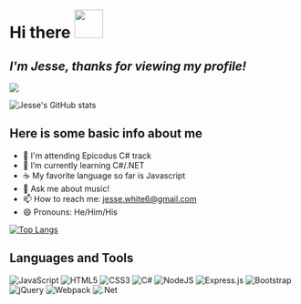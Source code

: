# Hi there <img src="https://raw.githubusercontent.com/MartinHeinz/MartinHeinz/master/wave.gif" width="50px"> 

## _I'm Jesse, thanks for viewing my profile!_

![](https://komarev.com/ghpvc/?username=JesseDWhite&color=blueviolet)

![Jesse's GitHub stats](https://github-readme-stats.vercel.app/api?username=JesseDWhite&show_icons=true&theme=algolia&hide_border=true) 

## Here is some basic info about me
- 🏫 I'm attending Epicodus C# track
- 🌱 I’m currently learning C#/.NET
- ☕ My favorite language so far is Javascript
- 💬 Ask me about music!
- 📫 How to reach me: jesse.white6@gmail.com
- 😄 Pronouns: He/Him/His

 [![Top Langs](https://github-readme-stats.vercel.app/api/top-langs/?username=JesseDWhite&theme=algolia&hide_border=true&layout=compact)](https://github.com/JesseDWhite/github-readme-stats)
 
 ## Languages and Tools
 <img alt="JavaScript" src="https://img.shields.io/badge/javascript-%23323330.svg?style=for-the-badge&logo=javascript&logoColor=%23F7DF1E"/> <img alt="HTML5" src="https://img.shields.io/badge/html5-%23E34F26.svg?style=for-the-badge&logo=html5&logoColor=white"/> <img alt="CSS3" src="https://img.shields.io/badge/css3-%231572B6.svg?style=for-the-badge&logo=css3&logoColor=white"/> <img alt="C#" src="https://img.shields.io/badge/c%23-%23239120.svg?style=for-the-badge&logo=c-sharp&logoColor=white"/> <img alt="NodeJS" src="https://img.shields.io/badge/node.js-%2343853D.svg?style=for-the-badge&logo=node-dot-js&logoColor=white"/> <img alt="Express.js" src="https://img.shields.io/badge/express.js-%23404d59.svg?style=for-the-badge&logo=express&logoColor=%2361DAFB"/> <img alt="Bootstrap" src="https://img.shields.io/badge/bootstrap-%23563D7C.svg?style=for-the-badge&logo=bootstrap&logoColor=white"/> <img alt="jQuery" src="https://img.shields.io/badge/jquery-%230769AD.svg?style=for-the-badge&logo=jquery&logoColor=white"/> <img alt="Webpack" src="https://img.shields.io/badge/webpack-%238DD6F9.svg?style=for-the-badge&logo=webpack&logoColor=black" /> <img alt=".Net" src="https://img.shields.io/badge/.NET-5C2D91?style=for-the-badge&logo=.net&logoColor=white"/> 
